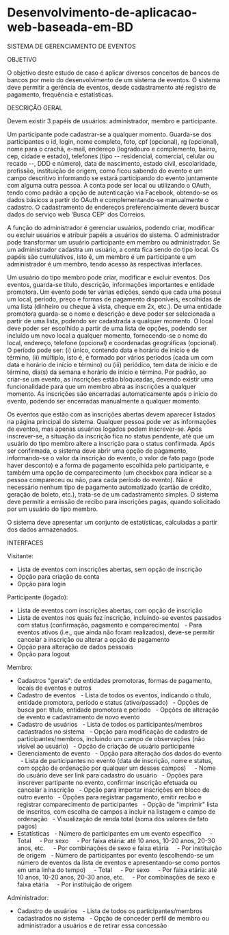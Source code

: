 # Desenvolvimento-de-aplicacao-web-baseada-em-BD
SISTEMA DE GERENCIAMENTO DE EVENTOS

OBJETIVO

O objetivo deste estudo de caso é aplicar diversos conceitos de bancos de bancos por meio do desenvolvimento de um sistema de eventos. O sistema deve permitir a gerência de eventos, desde cadastramento até registro de pagamento, frequência e estatísticas.

DESCRIÇÃO GERAL

Devem existir 3 papéis de usuários: administrador, membro e participante.

Um participante pode cadastrar-se a qualquer momento. Guarda-se dos participantes o id, login, nome completo, foto, cpf (opcional), rg (opcional), nome para o crachá, e-mail, endereço (logradouro e complemento, bairro, cep, cidade e estado), telefones (tipo -- residencial, comercial, celular ou recado --, DDD e número), data de nascimento, estado civil, escolaridade, profissão, instituição de origem, como ficou sabendo do evento e um campo descritivo informando se estará participando do evento juntamente com alguma outra pessoa. A conta pode ser local ou utilizando o OAuth, tendo como padrão a opção de autenticação via Facebook, obtendo-se os dados básicos a partir do OAuth e complementando-se manualmente o cadastro. O cadastramento de endereços preferencialmente deverá buscar dados do serviço web 'Busca CEP' dos Correios.

A função do administrador é gerenciar usuários, podendo criar, modificar ou excluir usuários e atribuir papéis a usuários do sistema. O administrador pode transformar um usuário participante em membro ou administrador. Se um administrador cadastra um usuário, a conta fica sendo do tipo local. Os papéis são cumulativos, isto é, um membro é um participante e um administrador é um membro, tendo acesso às respectivas interfaces.

Um usuário do tipo membro pode criar, modificar e excluir eventos. Dos eventos, guarda-se título, descrição, informações importantes e entidade promotora. Um evento pode ter várias edições, sendo que cada uma possui um local, período, preço e formas de pagamento disponíveis, escolhidas de uma lista (dinheiro ou cheque à vista, cheque em 2x, etc.). De uma entidade promotora guarda-se o nome e descrição e deve poder ser selecionada a partir de uma lista, podendo ser cadastrada a qualquer momento. O local deve poder ser escolhido a partir de uma lista de opções, podendo ser incluído um novo local a qualquer momento, fornecendo-se o nome do local, endereço, telefone (opcional) e coordenadas geográficas (opcional). O período pode ser: (i) único, contendo data e horário de início e de término, (ii) múltiplo, isto é, é formado por vários períodos (cada um com data e horário de início e término) ou (iii) periódico, tem data de início e de término, dia(s) da semana e horário de início e término. Por padrão, ao criar-se um evento, as inscrições estão bloqueadas, devendo existir uma funcionalidade para que um membro abra as inscrições a qualquer momento. As inscrições são encerradas automaticamente após o início do evento, podendo ser encerradas manualmente a qualquer momento.

Os eventos que estão com as inscrições abertas devem aparecer listados na página principal do sistema. Qualquer pessoa pode ver as informações de eventos, mas apenas usuários logados podem inscrever-se. Após inscrever-se, a situação da inscrição fica no status pendente, até que um usuário do tipo membro altere a inscrição para o status confirmada. Após ser confirmada, o sistema deve abrir uma opção de pagamento, informando-se o valor da inscrição do evento, o valor de fato pago (pode haver desconto) e a forma de pagamento escolhida pelo participante, e também uma opção de comparecimento (um checkbox para indicar se a pessoa compareceu ou não, para cada período do evento). Não é necessário nenhum tipo de pagamento automatizado (cartão de crédito, geração de boleto, etc.), trata-se de um cadastramento simples. O sistema deve permitir a emissão de recibo para inscrições pagas, quando solicitado por um usuário do tipo membro.

O sistema deve apresentar um conjunto de estatísticas, calculadas a partir dos dados armazenados.

INTERFACES

Visitante:
- Lista de eventos com inscrições abertas, sem opção de inscrição
- Opção para criação de conta
- Opção para login

Participante (logado):
- Lista de eventos com inscrições abertas, com opção de inscrição
- Lista de eventos nos quais fez inscrição, incluindo-se eventos passados com status (confirmação, pagamento e comparecimento)
  - Para eventos ativos (i.e., que ainda não foram realizados), deve-se permitir cancelar a inscrição ou alterar a opção de pagamento
- Opção para alteração de dados pessoais
- Opção para logout

Membro:
- Cadastros "gerais": de entidades promotoras, formas de pagamento, locais de eventos e outros
- Cadastro de eventos
  - Lista de todos os eventos, indicando o título, entidade promotora, período e status (ativo/passado)
  - Opções de busca por: título, entidade promotora e período
  - Opções de alteração de evento e cadastramento de novo evento
- Cadastro de usuários
  - Lista de todos os participantes/membros cadastrados no sistema
  - Opção para modificação de cadastro de participantes/membros, incluindo um campo de observações (não visível ao usuário)
  - Opção de criação de usuário participante
- Gerenciamento de evento
  - Opção para alteração dos dados do evento
  - Lista de participantes no evento (data de inscrição, nome e status, com opção de ordenação por qualquer um desses campos)
    - Nome do usuário deve ser link para cadastro do usuário
  - Opções para inscrever partipante no evento, confirmar inscrição efetuada ou cancelar a inscrição
  - Opção para importar inscrições em bloco de outro evento
  - Opções para registrar pagamento, emitir recibo e registrar comparecimento de participantes
  - Opção de "imprimir" lista de inscritos, com escolha de campos a incluir na listagem e campo de ordenação
  - Visualização de renda total (soma dos valores de fato pagos)
- Estatísticas
  - Número de participantes em um evento específico
    - Total
    - Por sexo
    - Por faixa etária: até 10 anos, 10-20 anos, 20-30 anos, etc.
    - Por combinações de sexo e faixa etária
    - Por instituição de origem
  - Número de participantes por evento (escolhendo-se um número de eventos da lista de eventos e apresentando-se como pontos em uma linha do tempo)
    - Total
    - Por sexo
    - Por faixa etária: até 10 anos, 10-20 anos, 20-30 anos, etc.
    - Por combinações de sexo e faixa etária
    - Por instituição de origem

Administrador:
- Cadastro de usuários
  - Lista de todos os participantes/membros cadastrados no sistema
  - Opção de conceder perfil de membro ou administrador a usuários e de retirar essa concessão
